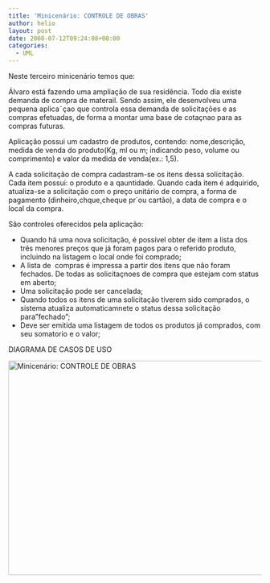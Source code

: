 ```yaml
---
title: 'Minicenário: CONTROLE DE OBRAS'
author: helio
layout: post
date: 2008-07-12T09:24:08+00:00
categories:
  - UML
---
```

Neste terceiro minicenário temos que:

Álvaro está fazendo uma ampliação de sua residência. Todo dia existe demanda de compra de materail. Sendo assim, ele desenvolveu uma pequena aplica˜çao que controla essa demanda de solicitações e as compras efetuadas, de forma a montar uma base de cotaçnao para as compras futuras.

Aplicação possui um cadastro de produtos, contendo: nome,descrição, medida de venda do produto(Kg, ml ou m; indicando peso, volume ou comprimento) e valor da medida de venda(ex.: 1,5).

A cada solicitação de compra cadastram-se os itens dessa solicitação. Cada item possui: o produto e a qauntidade. Quando cada item é adquirido, atualiza-se a solicitação com o preço unitário de compra, a forma de pagamento (dinheiro,chque,cheque pr´ou cartão), a data de compra e o local da compra.

São controles oferecidos pela aplicação:

  * Quando há uma nova solicitação, é possível obter de item a lista dos três menores preços que já foram pagos para o referido produto, incluindo na listagem o local onde foi comprado;
  * A lista de  compras é impressa a partir dos itens que não foram fechados. De todas as solicitaçnoes de compra que estejam com status em aberto;
  * Uma solicitação pode ser cancelada;
  * Quando todos os itens de uma solicitação tiverem sido comprados, o sistema atualiza automaticamnete o status dessa solicitação para&#8221;fechado&#8221;;
  * Deve ser emitida uma listagem de todos os produtos já comprados, com seu somatorio e o valor;

DIAGRAMA DE CASOS DE USO

<img src="/uploads/2008/07/controle-de-obras.png" alt="Minicenário: CONTROLE DE OBRAS" height="426" width="642" />